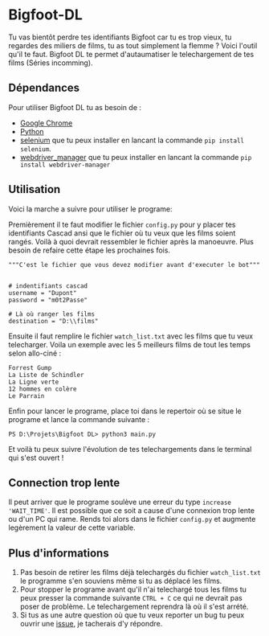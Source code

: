 # Bigfoot-DL
 
Tu vas bientôt perdre tes identifiants Bigfoot car tu es trop vieux, tu regardes des miliers de films, tu as tout simplement la flemme ? Voici l'outil qu'il te faut. Bigfoot DL te permet d'autaumatiser le telechargement de tes films (Séries incomming).

## Dépendances

Pour utiliser Bigfoot DL tu as besoin de :

 - [Google Chrome](https://www.google.fr/chrome/?brand=XXVF&gclid=Cj0KCQiAuP-OBhDqARIsAD4XHpfUlBlHR4vMvEuMn6YFdDIM0KkWBrDN96cVsCMXeW898k1WhzsovoQaAj8zEALw_wcB&gclsrc=aw.ds)
 - [Python](https://www.python.org/downloads/)
 - [selenium](https://selenium-python.readthedocs.io/) que tu  peux installer en lancant la commande `pip install selenium`.
 - [webdriver_manager](https://pypi.org/project/webdriver-manager/) que tu  peux installer en lancant la commande `pip install webdriver-manager`

## Utilisation

Voici la marche a suivre pour utiliser le programe:

Premièrement il te faut modifier le fichier `config.py` pour y placer tes identifiants Cascad ansi que le fichier où tu veux que les films soient rangés. Voilà à quoi devrait ressembler le fichier après la manoeuvre. Plus besoin de refaire cette étape les prochaines fois.

``` 
"""C'est le fichier que vous devez modifier avant d'executer le bot"""


# indentifiants cascad
username = "Dupont"
password = "m0t2Passe"

# Là où ranger les films
destination = "D:\\films"
```

Ensuite il faut remplire le fichier `watch_list.txt` avec les films que tu veux telecharger. Voila un exemple avec les 5 meilleurs films de tout les temps selon allo-ciné :

```
Forrest Gump
La Liste de Schindler
La Ligne verte
12 hommes en colère
Le Parrain
```

Enfin pour lancer le programe, place toi dans le repertoir où se situe le programe et lance la commande suivante : 


```
PS D:\Projets\Bigfoot DL> python3 main.py
```

Et voilà tu peux suivre l'évolution de tes telechargements dans le terminal qui s'est ouvert ! 

## Connection trop lente

Il peut arriver que le programe soulève une erreur du type `increase 'WAIT_TIME'`. Il est possible que ce soit a cause d'une connexion trop lente ou d'un PC qui rame. Rends toi alors dans le fichier `config.py` et augmente legèrement la valeur de cette variable. 

## Plus d'informations

1. Pas besoin de retirer les films déjà telechargés du fichier `watch_list.txt` le programme s'en souviens même si tu as déplacé les films. 
2. Pour stopper le programe avant qu'il n'ai telechargé tous les films tu peux presser la commande suivante `CTRL + C` ce qui ne devrait pas poser de problème. Le telechargement reprendra là où il s'est arrété.
3. Si tus as une autre question où que tu veux reporter un bug tu peux ouvrir une [issue](https://github.com/HadrienNauroy/Bigfoot-DL/issues), je tacherais d'y répondre. 




 
 
